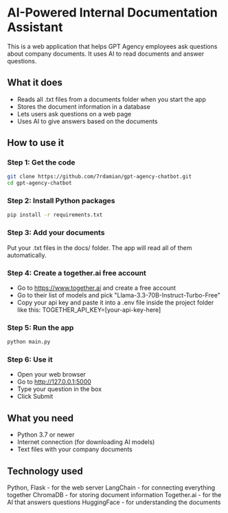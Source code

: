 # AI-Powered Internal Documentation Assistant

This is a web application that helps GPT Agency employees ask questions about company documents. It uses AI to read documents and answer questions.

## What it does

- Reads all .txt files from a documents folder when you start the app
- Stores the document information in a database 
- Lets users ask questions on a web page
- Uses AI to give answers based on the documents

## How to use it

### Step 1: Get the code
```bash
git clone https://github.com/7rdamian/gpt-agency-chatbot.git
cd gpt-agency-chatbot
```

### Step 2: Install Python packages
```bash
pip install -r requirements.txt
```

### Step 3: Add your documents
Put your .txt files in the docs/ folder. The app will read all of them automatically.

### Step 4: Create a together.ai free account
- Go to https://www.together.ai and create a free account
- Go to their list of models and pick "Llama-3.3-70B-Instruct-Turbo-Free"
- Copy your api key and paste it into a .env file inside the project folder like this: TOGETHER_API_KEY=[your-api-key-here]

### Step 5: Run the app
```bash
python main.py
```

### Step 6: Use it
- Open your web browser
- Go to http://127.0.0.1:5000
- Type your question in the box
- Click Submit

## What you need
- Python 3.7 or newer
- Internet connection (for downloading AI models)
- Text files with your company documents

## Technology used
Python, Flask - for the web server
LangChain - for connecting everything together
ChromaDB - for storing document information
Together.ai - for the AI that answers questions
HuggingFace - for understanding the documents
